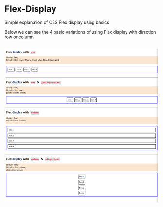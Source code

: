 # Flex-Display
Simple explanation of CSS Flex display using basics

Below we can see the 4 basic variations of using Flex display with direction row or column

![1](https://github.com/pandyama/Flex-Display/blob/main/FlexDisplay.png)
---
